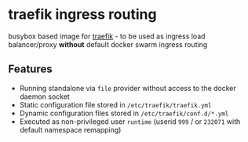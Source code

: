 traefik ingress routing
================================

busybox based image for [traefik](https://traefik.io/) - to be used as ingress load balancer/proxy **without** default docker swarm ingress routing

Features
---------------

* Running standalone via `file` provider without access to the docker daemon socket
* Static configuration file stored in `/etc/traefik/traefik.yml`
* Dynamic configuration files stored in `/etc/traefik/conf.d/*.yml`
* Executed as non-privileged user `runtime` (userid `999` / or `232071` with default namespace remapping)